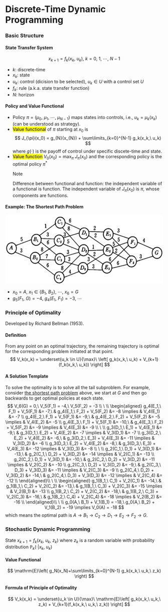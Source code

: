 # Discrete-Time Dynamic Programming

### Basic Structure

#### State Transfer System
$$
x_{k+1} = f_k(x_k,\ u_k),\ k=0,\ 1,\ \cdots,\ N-1
$$
- $k$: discrete-time
- $x_k$: state
- $u_k$: control (dicision to be selected), $u_k \in U$ with a control set $U$
- $f_k$: rule (a.k.a. state transfer function)
- $N$: horizon

#### Policy and Value Functional
- Policy $\pi=(\mu_0,\ \mu_1,\ \cdots,\ \mu_{N-1})$ maps states into controls, i.e., $u_k=\mu_k(x_k)$ (can be understood as strategy).
- <mark>Value functional</mark> of $\pi$ starting at $x_0$ is 
  $$
  J_{\pi}(x_0) = g_{N}(x_{N}) + \sum\limits_{k=0}^{N-1} g_k(x_k,\ u_k)
  $$
  where $g(\cdot)$ is the payoff of control under specific discete-time and state.
- <mark>Value function</mark> $V_0(x_0)=\max_{\pi}\ J_{\pi}(x_0)$ and the corresponding policy is the optimal policy $\pi^{*}$
  > [!NOTE]
  > Difference between functional and function: the independent variable of a functional is function.
  The independent variable of $J_{\pi}(x_0)$ is $\pi$, whose components are functions.

#### Example: The Shortest Path Problem
<div align='center'>

![](image/2022-02-16-12-12-32.png)
</div align='center'>

- $x_0=A,\ x_1 \in \{B_1,\ B_2\},\ \cdots,\ x_6=G$
- $g_5(F_1,\ G)=-4,\ g_4(E_1,\ F_1)=-3,\ \cdots$

### Principle of Optimality
Developed by Richard Bellman (1953).

#### Definition
From any point on an optimal trajectory, the remaining trajectory is optimal for the corresponding problem initiated at that point.
$$
V_k(x_k) = \underset{u_k \in U}{\max}\ \left[ g_k(x_k,\ u_k) + V_{k+1}(f_k(x_k,\ u_k)) \right] 
$$

#### A Solution Template
To solve the optimality is to solve all the tail subproblem. For example, consider [the shortest path problem](#example-the-shortest-path-problem) above, we start at $G$ and then go backwards to get optimal policies at each state.
$$
V_6(G) = 0,\ V_5(F_1) = -4,\ V_5(F_2) = -3 \\
\ \\
\begin{aligned}
 g_4(E_1,\ F_1) + V_5(F_1) &= -7,\ & g_4(E_1,\ F_2) + V_5(F_2) &= -8 \implies & V_4(E_1) &= -7 \\
 g_4(E_2,\ F_1) + V_5(F_1) &= -9,\ & g_4(E_2,\ F_2) + V_5(F_2) &= -5 \implies & V_4(E_2) &= -5 \\
 g_4(E_3,\ F_1) + V_5(F_1) &= -10,\ & g_4(E_3,\ F_2) + V_5(F_2) &= -9 \implies & V_4(E_3) &= -9 \\
 \ \\
 g_3(D_1,\ E_1) + V_4(E_1) &= -9,\ & g_3(D_1,\ E_2) + V_4(E_2) &= -7 \implies & V_3(D_1) &= -7 \\
 g_3(D_2,\ E_2) + V_4(E_2) &= -6,\ & g_3(D_2,\ E_3) + V_4(E_3) &= -11 \implies & V_3(D_2) &= -6 \\
 g_3(D_3,\ E_2) + V_4(E_2) &= -8,\ & g_3(D_3,\ E_3) + V_4(E_3) &= -12 \implies & V_3(D_3) &= -8 \\
 \ \\
 g_2(C_1,\ D_1) + V_3(D_1) &= -13,\ & g_2(C_1,\ D_2) + V_3(D_2) &= -14 \implies & V_2(C_1) &= -13 \\
 g_2(C_2,\ D_1) + V_3(D_1) &= -10,\ & g_2(C_2,\ D_2) + V_3(D_2) &= -11 \implies & V_2(C_2) &= -10 \\
 g_2(C_3,\ D_2) + V_3(D_2) &= -9,\ & g_2(C_3,\ D_3) + V_3(D_3) &= -11 \implies & V_2(C_3) &= -9 \\
 g_2(C_4,\ D_2) + V_3(D_2) &= -14,\ & g_2(C_4,\ D_3) + V_3(D_3) &= -12 \implies & V_2(C_4) &= -12 \\
\end{aligned}\\
 \ \\
\begin{aligned}
 g_1(B_1,\ C_1) + V_2(C_1) &= -14,\ & g_1(B_1,\ C_2) + V_2(C_2) &= -13,\ & g_1(B_1,\ C_3) + V_2(C_3) &= -15 \implies & V_2(B_1) &= -13 \\
 g_1(B_2,\ C_2) + V_2(C_2) &= -18,\ & g_1(B_2,\ C_3) + V_2(C_3) &= -16,\ & g_1(B_2,\ C_4) + V_2(C_4) &= -18 \implies & V_2(B_2) &= -16 \\
\end{aligned}\\
 \ \\
 g_0(A,\ B_1) + V_1(B_1) = -18,\ g_0(A,\ B_2) + V_1(B_2) = -19 \implies V_0(A) = -18
$$
which means the optimal path is $A\to B_1\to C_2\to D_1\to E_2\to F_2\to G$.

### Stochastic Dynamic Programming
State $x_{k+1}=f_k(x_k,\ u_k,\ z_k)$ where $z_k$ is a random variable with probability distribution $\mathbb{P}_k(\cdot|x_k,\ u_k)$

#### Value Functional 
$$
\mathrm{E}\left( g_N(x_N)+\sum\limits_{k=0}^{N-1} g_k(x_k,\ u_k,\ z_k) \right) 
$$

#### Formula of Principle of Optimality
$$
V_k(x_k) = \underset{u_k \in U}{\max}\ \mathrm{E}\left[ g_k(x_k,\ u_k,\ z_k) + V_{k+1}(f_k(x_k,\ u_k,\ z_k)) \right] 
$$